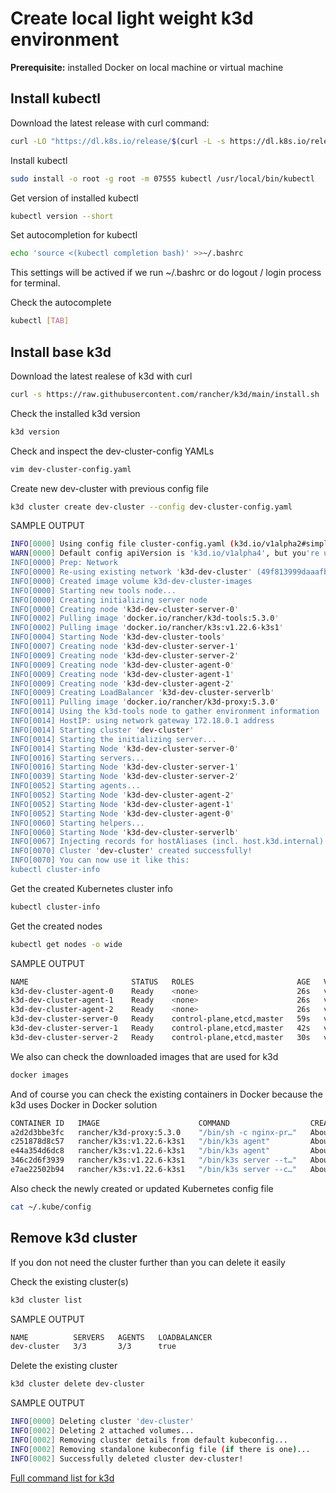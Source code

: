 # Create local light weight k3d environment

**Prerequisite:** installed Docker on local machine or virtual machine

## Install kubectl

Download the latest release with curl command:

```bash
curl -LO "https://dl.k8s.io/release/$(curl -L -s https://dl.k8s.io/release/stable.txt)/bin/linux/amd64/kubectl"
```

Install kubectl

```bash
sudo install -o root -g root -m 07555 kubectl /usr/local/bin/kubectl
```

Get version of installed kubectl

```bash
kubectl version --short
```

Set autocompletion for kubectl

```bash
echo 'source <(kubectl completion bash)' >>~/.bashrc
```

This settings will be actived if we run ~/.bashrc or do logout / login process for terminal.

Check the autocomplete

```bash
kubectl [TAB]
```

## Install base k3d

Download the latest realese of k3d with curl

```bash
curl -s https://raw.githubusercontent.com/rancher/k3d/main/install.sh | bash
```

Check the installed k3d version

```bash
k3d version
```

Check and inspect the dev-cluster-config YAMLs

```bash
vim dev-cluster-config.yaml
```

Create new dev-cluster with previous config file

```bash
k3d cluster create dev-cluster --config dev-cluster-config.yaml
```

SAMPLE OUTPUT

```bash
INFO[0000] Using config file cluster-config.yaml (k3d.io/v1alpha2#simple) 
WARN[0000] Default config apiVersion is 'k3d.io/v1alpha4', but you're using 'k3d.io/v1alpha2': consider migrating. 
INFO[0000] Prep: Network                                
INFO[0000] Re-using existing network 'k3d-dev-cluster' (49f813999daaafb443d993541929e39e191d49fa1aa62bad40ffdfcad4128a78) 
INFO[0000] Created image volume k3d-dev-cluster-images  
INFO[0000] Starting new tools node...                   
INFO[0000] Creating initializing server node            
INFO[0000] Creating node 'k3d-dev-cluster-server-0'     
INFO[0002] Pulling image 'docker.io/rancher/k3d-tools:5.3.0' 
INFO[0002] Pulling image 'docker.io/rancher/k3s:v1.22.6-k3s1' 
INFO[0004] Starting Node 'k3d-dev-cluster-tools'        
INFO[0007] Creating node 'k3d-dev-cluster-server-1'     
INFO[0009] Creating node 'k3d-dev-cluster-server-2'     
INFO[0009] Creating node 'k3d-dev-cluster-agent-0'      
INFO[0009] Creating node 'k3d-dev-cluster-agent-1'      
INFO[0009] Creating node 'k3d-dev-cluster-agent-2'      
INFO[0009] Creating LoadBalancer 'k3d-dev-cluster-serverlb' 
INFO[0011] Pulling image 'docker.io/rancher/k3d-proxy:5.3.0' 
INFO[0014] Using the k3d-tools node to gather environment information 
INFO[0014] HostIP: using network gateway 172.18.0.1 address 
INFO[0014] Starting cluster 'dev-cluster'               
INFO[0014] Starting the initializing server...          
INFO[0014] Starting Node 'k3d-dev-cluster-server-0'     
INFO[0016] Starting servers...                          
INFO[0016] Starting Node 'k3d-dev-cluster-server-1'     
INFO[0039] Starting Node 'k3d-dev-cluster-server-2'     
INFO[0052] Starting agents...                           
INFO[0052] Starting Node 'k3d-dev-cluster-agent-2'      
INFO[0052] Starting Node 'k3d-dev-cluster-agent-1'      
INFO[0052] Starting Node 'k3d-dev-cluster-agent-0'      
INFO[0060] Starting helpers...                          
INFO[0060] Starting Node 'k3d-dev-cluster-serverlb'     
INFO[0067] Injecting records for hostAliases (incl. host.k3d.internal) and for 7 network members into CoreDNS configmap... 
INFO[0070] Cluster 'dev-cluster' created successfully!  
INFO[0070] You can now use it like this:                
kubectl cluster-info

```

Get the created Kubernetes cluster info

```bash
kubectl cluster-info
```

Get the created nodes

```bash
kubectl get nodes -o wide
```

SAMPLE OUTPUT

```bash
NAME                       STATUS   ROLES                       AGE   VERSION
k3d-dev-cluster-agent-0    Ready    <none>                      26s   v1.22.6+k3s1
k3d-dev-cluster-agent-1    Ready    <none>                      26s   v1.22.6+k3s1
k3d-dev-cluster-agent-2    Ready    <none>                      26s   v1.22.6+k3s1
k3d-dev-cluster-server-0   Ready    control-plane,etcd,master   59s   v1.22.6+k3s1
k3d-dev-cluster-server-1   Ready    control-plane,etcd,master   42s   v1.22.6+k3s1
k3d-dev-cluster-server-2   Ready    control-plane,etcd,master   30s   v1.22.6+k3s1
```

We also can check the downloaded images that are used for k3d

```bash
docker images
```

And of course you can check the existing containers in Docker because the k3d uses Docker in Docker solution

```bash
CONTAINER ID   IMAGE                      COMMAND                  CREATED              STATUS              PORTS                                                              NAMES
a2d2d3bbe3fc   rancher/k3d-proxy:5.3.0    "/bin/sh -c nginx-pr…"   About a minute ago   Up 52 seconds       0.0.0.0:80->80/tcp, 0.0.0.0:443->443/tcp, 0.0.0.0:6443->6443/tcp   k3d-dev-serverlb
c251878d8c57   rancher/k3s:v1.22.6-k3s1   "/bin/k3s agent"         About a minute ago   Up 59 seconds                                                                          k3d-dev-agent-1
e44a354d6dc8   rancher/k3s:v1.22.6-k3s1   "/bin/k3s agent"         About a minute ago   Up About a minute                                                                      k3d-dev-agent-0
346c2d6f3939   rancher/k3s:v1.22.6-k3s1   "/bin/k3s server --t…"   About a minute ago   Up About a minute                                                                      k3d-dev-server-1
e7ae22502b94   rancher/k3s:v1.22.6-k3s1   "/bin/k3s server --c…"   About a minute ago   Up About a minute                                                                      k3d-dev-server-0
```

Also check the newly created or updated Kubernetes config file

```bash
cat ~/.kube/config
```

## Remove k3d cluster

If you don not need the cluster further than you can delete it easily

Check the existing cluster(s)

```bash
k3d cluster list
```

SAMPLE OUTPUT

```bash
NAME          SERVERS   AGENTS   LOADBALANCER
dev-cluster   3/3       3/3      true
```

Delete the existing cluster

```bash
k3d cluster delete dev-cluster
```

SAMPLE OUTPUT

```bash
INFO[0000] Deleting cluster 'dev-cluster'               
INFO[0002] Deleting 2 attached volumes...               
INFO[0002] Removing cluster details from default kubeconfig... 
INFO[0002] Removing standalone kubeconfig file (if there is one)... 
INFO[0002] Successfully deleted cluster dev-cluster! 
```

[Full command list for k3d](https://k3d.io/v5.2.0/usage/commands/)
